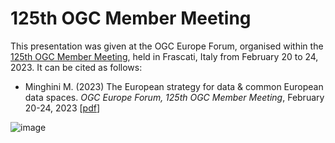 # 125th OGC Member Meeting
This presentation was given at the OGC Europe Forum, organised within the [125th OGC Member Meeting](https://portal.ogc.org/meet/?p=default&mid=91), held in Frascati, Italy from February 20 to 24, 2023. It can be cited as follows:

* Minghini M. (2023) The European strategy for data & common European data spaces. _OGC Europe Forum, 125th OGC Member Meeting_, February 20-24, 2023 [[pdf](European-digital-policies_MarcoMinghini_OGC-meeting.pdf)]

![image](https://user-images.githubusercontent.com/14758434/226953407-b2c41a8d-7730-473b-969d-71b1767ac591.png)
